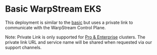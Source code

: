 # Basic WarpStream EKS

This deployment is similar to the [basic](../basic) but uses a private link to communicate with the WarpStream
Control Plane.

Note: Private Link is only supported for [Pro & Enterprise](https://www.warpstream.com/pricing) clusters. The 
private link URL and service name will be shared when requested via our support channels.
